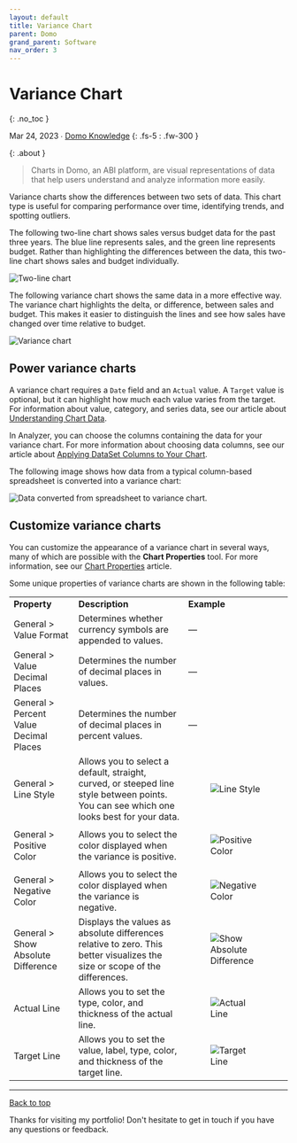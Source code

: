 ```yaml
---
layout: default
title: Variance Chart
parent: Domo
grand_parent: Software
nav_order: 3
---
```


# Variance Chart
{: .no_toc }

Mar 24, 2023 ∙ [Domo Knowledge](https://domo-support.domo.com/s/article/000005156?language=en_US)
{: .fs-5 : .fw-300 }

{:  .about }
> Charts in Domo, an ABI platform, are visual representations of data that help users understand and analyze information more easily.

Variance charts show the differences between two sets of data. This chart type is useful for comparing performance over time, identifying trends, and spotting outliers.

The following two-line chart shows sales versus budget data for the past three years. The blue line represents sales, and the green line represents budget. Rather than highlighting the differences between the data, this two-line chart shows sales and budget individually.

![Two-line chart](https://github.com/haileytapia/portfolio/assets/78626762/9c98424a-334c-4b49-bb4d-8f0b9d85932b)

The following variance chart shows the same data in a more effective way. The variance chart highlights the delta, or difference, between sales and budget. This makes it easier to distinguish the lines and see how sales have changed over time relative to budget.

![Variance chart](https://github.com/haileytapia/portfolio/assets/78626762/23aa52fa-224e-443f-bfe5-4b90664c305b)

## Power variance charts

A variance chart requires a `Date` field and an `Actual` value. A `Target` value is optional, but it can highlight how much each value varies from the target. For information about value, category, and series data, see our article about [Understanding Chart Data](https://domo-support.domo.com/s/article/360043428693?language=en_US).

In Analyzer, you can choose the columns containing the data for your variance chart. For more information about choosing data columns, see our article about [Applying DataSet Columns to Your Chart](https://domo-support.domo.com/s/article/360043428713?language=en_US).

The following image shows how data from a typical column-based spreadsheet is converted into a variance chart:

![Data converted from spreadsheet to variance chart.](https://github.com/haileytapia/portfolio/assets/78626762/62ef91ef-f7f1-44d4-8991-721566adbd5b)

## Customize variance charts

You can customize the appearance of a variance chart in several ways, many of which are possible with the **Chart Properties** tool. For more information, see our [Chart Properties](https://domo-support.domo.com/s/article/360042925374?language=en_US) article.

Some unique properties of variance charts are shown in the following table:

<table>
    <tbody>
        <tr>
            <td>
                <strong>Property</strong>
            </td>
            <td>
                <strong>Description</strong>
            </td>
            <td>
                <strong>Example</strong>
            </td>
        </tr>
        <tr>
            <td>
                General &gt; Value Format
            </td>
            <td>
                Determines whether currency symbols are appended to values.
            </td>
            <td>
                —
            </td>
        </tr>
        <tr>
            <td>
                General &gt; Value Decimal Places
            </td>
            <td>
                Determines the number of decimal places in values.
            </td>
            <td>
                —
            </td>
        </tr>
        <tr>
            <td>
                General &gt; Percent Value Decimal Places
            </td>
            <td>
                Determines the number of decimal places in percent values.
            </td>
            <td>
                —
            </td>
        </tr>
        <tr>
            <td>
                General &gt; Line Style
            </td>
            <td>
                Allows you to select a default, straight, curved, or steeped line style between points. You can see which one looks best for your data.
            </td>
            <td>
                <figure class="image">
                    <img src="https://domo-support.domo.com/servlet/rtaImage?eid=ka05w000001277K&amp;feoid=00N5w00000Ri7BU&amp;refid=0EM5w000006u8jU" alt="Line Style">
                </figure>
            </td>
        </tr>
        <tr>
            <td>
                General &gt; Positive Color
            </td>
            <td>
                Allows you to select the color displayed when the variance is positive.
            </td>
            <td>
                <figure class="image">
                    <img src="https://domo-support.domo.com/servlet/rtaImage?eid=ka05w000001277K&amp;feoid=00N5w00000Ri7BU&amp;refid=0EM5w000006u8jZ" alt="Positive Color">
                </figure>
            </td>
        </tr>
        <tr>
            <td>
                General &gt; Negative Color
            </td>
            <td>
                Allows you to select the color displayed when the variance is negative.
            </td>
            <td>
                <figure class="image">
                    <img src="https://domo-support.domo.com/servlet/rtaImage?eid=ka05w000001277K&amp;feoid=00N5w00000Ri7BU&amp;refid=0EM5w000006u8je" alt="Negative Color">
                </figure>
            </td>
        </tr>
        <tr>
            <td>
                General &gt; Show Absolute Difference
            </td>
            <td>
                Displays the values as absolute differences relative to zero. This better visualizes the size or scope of the differences.
            </td>
            <td>
                <figure class="image">
                    <img src="https://domo-support.domo.com/servlet/rtaImage?eid=ka05w000001277K&amp;feoid=00N5w00000Ri7BU&amp;refid=0EM5w000006u8kh" alt="Show Absolute Difference">
                </figure>
            </td>
        </tr>
        <tr>
            <td>
                Actual Line
            </td>
            <td>
                Allows you to set the type, color, and thickness of the actual line.
            </td>
            <td>
                <figure class="image">
                    <img src="https://domo-support.domo.com/servlet/rtaImage?eid=ka05w000001277K&amp;feoid=00N5w00000Ri7BU&amp;refid=0EM5w000006uAdO" alt="Actual Line">
                </figure>
            </td>
        </tr>
        <tr>
            <td>
                Target Line
            </td>
            <td>
                Allows you to set the value, label, type, color, and thickness of the target line.
            </td>
            <td>
                <figure class="image">
                    <img src="https://domo-support.domo.com/servlet/rtaImage?eid=ka05w000001277K&amp;feoid=00N5w00000Ri7BU&amp;refid=0EM5w000006u8jo" alt="Target Line">
                </figure>
            </td>
        </tr>
    </tbody>
</table>

---

[Back to top](#top)

Thanks for visiting my portfolio! Don't hesitate to get in touch if you have any questions or feedback.
